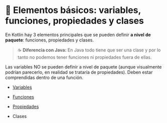 # :seedling: Elementos básicos: variables, funciones, propiedades y clases

En Kotlin hay 3 elementos principales que se pueden definir **a nivel de paquete**: funciones, propiedades y clases. 

>:coffee: **Diferencia con Java:** En Java todo tiene que ser una clase y por lo tanto no podemos tener funciones ni propiedades fuera de ellas.

Las variables NO se pueden definir a nivel de paquete (aunque visualmente podrían parecerlo, en realidad se trataría de propiedades). Deben estar comprendidas dentro de una función.

* [Variables](./elementos_basicos_variables.md)

* [Funciones](./elementos_basicos_funciones.md)

* [Propiedades](./elementos_basicos_propiedades.md)

* Clases


